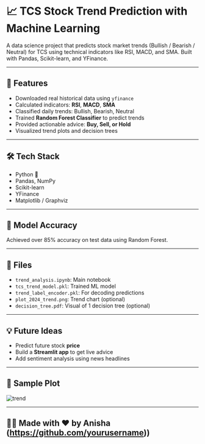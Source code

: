 # 📈 TCS Stock Trend Prediction with Machine Learning

A data science project that predicts stock market trends (Bullish / Bearish / Neutral) for TCS using technical indicators like RSI, MACD, and SMA. Built with Pandas, Scikit-learn, and YFinance.

---

## 🚀 Features
- Downloaded real historical data using `yfinance`
- Calculated indicators: **RSI**, **MACD**, **SMA**
- Classified daily trends: Bullish, Bearish, Neutral
- Trained **Random Forest Classifier** to predict trends
- Provided actionable advice: **Buy, Sell, or Hold**
- Visualized trend plots and decision trees

---

## 🛠️ Tech Stack
- Python 🐍
- Pandas, NumPy
- Scikit-learn
- YFinance
- Matplotlib / Graphviz

---

## 🧠 Model Accuracy
Achieved over 85% accuracy on test data using Random Forest.

---

## 📂 Files
- `trend_analysis.ipynb`: Main notebook
- `tcs_trend_model.pkl`: Trained ML model
- `trend_label_encoder.pkl`: For decoding predictions
- `plot_2024_trend.png`: Trend chart (optional)
- `decision_tree.pdf`: Visual of 1 decision tree (optional)

---

## 💡 Future Ideas
- Predict future stock **price**
- Build a **Streamlit app** to get live advice
- Add sentiment analysis using news headlines

---

## 📸 Sample Plot

![trend](plot_2024_trend.png)

---

## 🙋‍♀️ Made with ❤️ by Anisha (https://github.com/yourusername))
